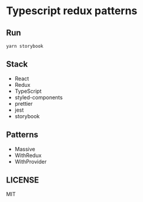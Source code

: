 # Typescript redux patterns

## Run

```
yarn storybook
```

## Stack

* React
* Redux
* TypeScript
* styled-components
* prettier
* jest
* storybook

## Patterns

* Massive
* WithRedux
* WithProvider

## LICENSE

MIT
